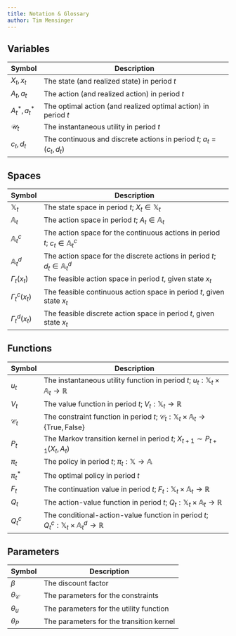 ```yaml
---
title: Notation & Glossary
author: Tim Mensinger
---
```


## Variables

| Symbol | Description |
|--------|-------------|
| $X_t, x_t$ | The state (and realized state) in period $t$ |
| $A_t, a_t$ | The action (and realized action) in period $t$ |
| $A_t^*, a_t^*$ | The optimal action (and realized optimal action) in period $t$ |
| $\mathcal{U}_t$ | The instantaneous utility in period $t$ |
| $c_t, d_t$ | The continuous and discrete actions in period $t$; $a_t = (c_t, d_t)$ |


## Spaces

| Symbol | Description |
|--------|-------------|
| $\mathbb{X}_t$ | The state space in period $t$; $X_t \in \mathbb{X}_t$ |
| $\mathbb{A}_t$ | The action space in period $t$; $A_t \in \mathbb{A}_t$ |
| $\mathbb{A}_t^c$ | The action space for the continuous actions in period $t$; $c_t \in \mathbb{A}_t^c$ |
| $\mathbb{A}_t^d$ | The action space for the discrete actions in period $t$; $d_t \in \mathbb{A}_t^d$ |
| $\Gamma_{t}(x_t)$ | The feasible action space in period $t$, given state $x_t$ |
| $\Gamma_{t}^{c}(x_t)$ | The feasible continuous action space in period $t$, given state $x_t$ |
| $\Gamma_{t}^{d}(x_t)$ | The feasible discrete action space in period $t$, given state $x_t$ |


## Functions

| Symbol | Description |
|--------|-------------|
| $u_t$ | The instantaneous utility function in period $t$; $u_t : \mathbb{X}_t \times \mathbb{A}_t \to \mathbb{R}$ |
| $V_t$ | The value function in period $t$; $V_t : \mathbb{X}_t \to \mathbb{R}$ |
| $\mathcal{C}_t$ | The constraint function in period $t$; $\mathcal{C}_t : \mathbb{X}_t \times \mathbb{A}_t \to \{\text{True}, \text{False}\}$ |
| $P_t$ | The Markov transition kernel in period $t$; $X_{t+1} \sim P_{t+1}(X_t, A_t)$ |
| $\pi_t$ | The policy in period $t$; $\pi_t : \mathbb{X} \to \mathbb{A}$ |
| $\pi_t^*$ | The optimal policy in period $t$ |
| $F_{t}$ | The continuation value in period $t$; $F_{t} : \mathbb{X}_t \times \mathbb{A}_t \to \mathbb{R}$ |
| $Q_{t}$ | The action-value function in period $t$; $Q_{t} : \mathbb{X}_t \times \mathbb{A}_t \to \mathbb{R}$ |
| $Q_{t}^{c}$ | The conditional-action-value function in period $t$; $Q_{t}^{c} : \mathbb{X}_t \times \mathbb{A}_t^{d} \to \mathbb{R}$ |

## Parameters

| Symbol | Description |
|--------|-------------|
| $\beta$ | The discount factor |
| $\theta_\mathcal{C}$ | The parameters for the constraints |
| $\theta_u$ | The parameters for the utility function |
| $\theta_P$ | The parameters for the transition kernel |